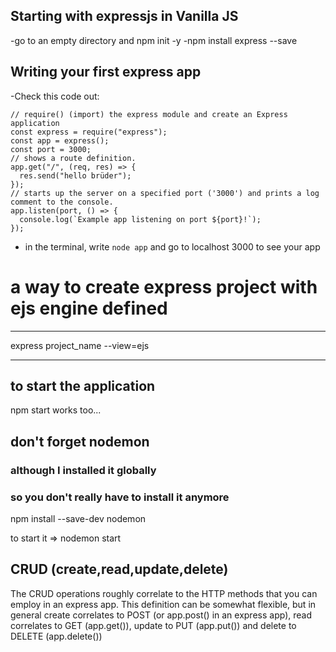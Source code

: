 ## Starting with expressjs in Vanilla JS

-go to an empty directory and npm init -y
-npm install express --save

## Writing your first express app

-Check this code out:

```
// require() (import) the express module and create an Express application
const express = require("express");
const app = express();
const port = 3000;
// shows a route definition.
app.get("/", (req, res) => {
  res.send("hello brüder");
});
// starts up the server on a specified port ('3000') and prints a log comment to the console.
app.listen(port, () => {
  console.log(`Example app listening on port ${port}!`);
});
```

- in the terminal, write `node app` and go to localhost 3000 to see your app

# a way to create express project with ejs engine defined

---

express project_name --view=ejs

---

## to start the application

npm start works too...

## don't forget nodemon

### although I installed it globally

### so you don't really have to install it anymore

npm install --save-dev nodemon

to start it => nodemon start

## CRUD (create,read,update,delete)

The CRUD operations roughly correlate to the HTTP methods that you can employ in an express app. This definition can be somewhat flexible, but in general create correlates to POST (or app.post() in an express app), read correlates to GET (app.get()), update to PUT (app.put()) and delete to DELETE (app.delete())
